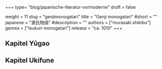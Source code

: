 +++
type= "blog/japanische-literatur-vormoderne"
draft = false

weight = 11
slug = "genjimonogatari"
title = "Genji monogatari"
#short = ""
japanese = "源氏物語"
#description = ""
authors = ["murasaki shikibu"]
genres = ["tsukuri monogatari"]
release = "ca. 1010"
+++

## Kapitel Yūgao

## Kapitel Ukifune
